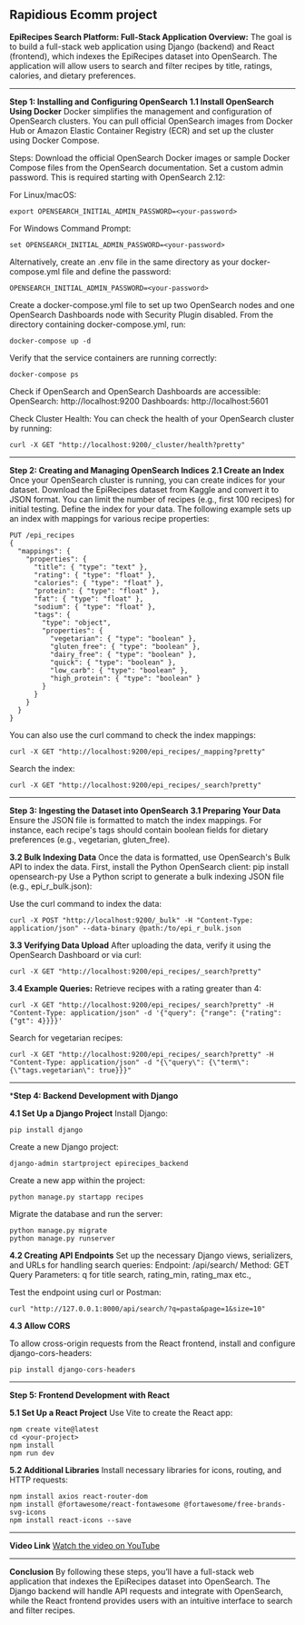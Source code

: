 ## Rapidious Ecomm project
**EpiRecipes Search Platform: Full-Stack Application
Overview:**
The goal is to build a full-stack web application using Django (backend) and React (frontend), which indexes the EpiRecipes dataset into OpenSearch. The application will allow users to search and filter recipes by title, ratings, calories, and dietary preferences.

-------------------------------------------------------------------------------------------------------------------------------------------------------------------------------------------------------------------

**Step 1: Installing and Configuring OpenSearch**
**1.1 Install OpenSearch Using Docker**
Docker simplifies the management and configuration of OpenSearch clusters. You can pull official OpenSearch images from Docker Hub or Amazon Elastic Container Registry (ECR) and set up the cluster using Docker Compose.

Steps:
Download the official OpenSearch Docker images or sample Docker Compose files from the OpenSearch documentation.
Set a custom admin password. This is required starting with OpenSearch 2.12:

For Linux/macOS:
```
export OPENSEARCH_INITIAL_ADMIN_PASSWORD=<your-password>
```
For Windows Command Prompt:
```
set OPENSEARCH_INITIAL_ADMIN_PASSWORD=<your-password>
```
Alternatively, create an .env file in the same directory as your docker-compose.yml file and define the password:
```
OPENSEARCH_INITIAL_ADMIN_PASSWORD=<your-password>
```
Create a docker-compose.yml file to set up two OpenSearch nodes and one OpenSearch Dashboards node with Security Plugin disabled.
From the directory containing docker-compose.yml, run:
```
docker-compose up -d
```
Verify that the service containers are running correctly:
```
docker-compose ps
```
Check if OpenSearch and OpenSearch Dashboards are accessible:
OpenSearch: http://localhost:9200
Dashboards: http://localhost:5601

Check Cluster Health:
You can check the health of your OpenSearch cluster by running:
```
curl -X GET "http://localhost:9200/_cluster/health?pretty"
```
--------------------------------------------------------------------------------------------------------------------------------------------------------------------------------------------------------------------

**Step 2: Creating and Managing OpenSearch Indices**
**2.1 Create an Index**
Once your OpenSearch cluster is running, you can create indices for your dataset.
Download the EpiRecipes dataset from Kaggle and convert it to JSON format. You can limit the number of recipes (e.g., first 100 recipes) for initial testing.
Define the index for your data. The following example sets up an index with mappings for various recipe properties:
```
PUT /epi_recipes
{
  "mappings": {
    "properties": {
      "title": { "type": "text" },
      "rating": { "type": "float" },
      "calories": { "type": "float" },
      "protein": { "type": "float" },
      "fat": { "type": "float" },
      "sodium": { "type": "float" },
      "tags": {
        "type": "object",
        "properties": {
          "vegetarian": { "type": "boolean" },
          "gluten_free": { "type": "boolean" },
          "dairy_free": { "type": "boolean" },
          "quick": { "type": "boolean" },
          "low_carb": { "type": "boolean" },
          "high_protein": { "type": "boolean" }
        }
      }
    }
  }
}
```
You can also use the curl command to check the index mappings:
```
curl -X GET "http://localhost:9200/epi_recipes/_mapping?pretty"
```
Search the index:
```
curl -X GET "http://localhost:9200/epi_recipes/_search?pretty"
```
--------------------------------------------------------------------------------------------------------------------------------------------------------------------------------------------------------------------

**Step 3: Ingesting the Dataset into OpenSearch**
**3.1 Preparing Your Data**
Ensure the JSON file is formatted to match the index mappings. For instance, each recipe's tags should contain boolean fields for dietary preferences (e.g., vegetarian, gluten_free).

**3.2 Bulk Indexing Data**
Once the data is formatted, use OpenSearch's Bulk API to index the data.
First, install the Python OpenSearch client:
pip install opensearch-py
Use a Python script to generate a bulk indexing JSON file (e.g., epi_r_bulk.json):

Use the curl command to index the data:
```
curl -X POST "http://localhost:9200/_bulk" -H "Content-Type: application/json" --data-binary @path:/to/epi_r_bulk.json
```
**3.3 Verifying Data Upload**
After uploading the data, verify it using the OpenSearch Dashboard or via curl:
```
curl -X GET "http://localhost:9200/epi_recipes/_search?pretty"
```
**3.4 Example Queries:**
Retrieve recipes with a rating greater than 4:
```
curl -X GET "http://localhost:9200/epi_recipes/_search?pretty" -H "Content-Type: application/json" -d '{"query": {"range": {"rating": {"gt": 4}}}}'
```
Search for vegetarian recipes:
```
curl -X GET "http://localhost:9200/epi_recipes/_search?pretty" -H "Content-Type: application/json" -d "{\"query\": {\"term\": {\"tags.vegetarian\": true}}}"
```
--------------------------------------------------------------------------------------------------------------------------------------------------------------------------------------------------------------------

***Step 4: Backend Development with Django**

**4.1 Set Up a Django Project**
Install Django:
```
pip install django
```
Create a new Django project:
```
django-admin startproject epirecipes_backend
```
Create a new app within the project:
```
python manage.py startapp recipes
```
Migrate the database and run the server:
```
python manage.py migrate
python manage.py runserver
```
**4.2 Creating API Endpoints**
Set up the necessary Django views, serializers, and URLs for handling search queries:
Endpoint: /api/search/
Method: GET
Query Parameters: q for title search, rating_min, rating_max etc.,

Test the endpoint using curl or Postman:
```
curl "http://127.0.0.1:8000/api/search/?q=pasta&page=1&size=10"
```
**4.3 Allow CORS**

To allow cross-origin requests from the React frontend, install and configure django-cors-headers:
```
pip install django-cors-headers
```
--------------------------------------------------------------------------------------------------------------------------------------------------------------------------------------------------------------------

**Step 5: Frontend Development with React**

**5.1 Set Up a React Project**
Use Vite to create the React app:
```
npm create vite@latest
cd <your-project>
npm install
npm run dev
```
**5.2 Additional Libraries**
Install necessary libraries for icons, routing, and HTTP requests:
```
npm install axios react-router-dom
npm install @fortawesome/react-fontawesome @fortawesome/free-brands-svg-icons
npm install react-icons --save
```
--------------------------------------------------------------------------------------------------------------------------------------------------------------------------------------------------------------------

**Video Link**
[Watch the video on YouTube](https://www.youtube.com/watch?v=ZdCSf1fG4tU)

--------------------------------------------------------------------------------------------------------------------------------------------------------------------------------------------------------------------

**Conclusion**
By following these steps, you’ll have a full-stack web application that indexes the EpiRecipes dataset into OpenSearch. The Django backend will handle API requests and integrate with OpenSearch, while the React frontend provides users with an intuitive interface to search and filter recipes.
#
